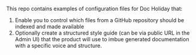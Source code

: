 This repo contains examples of configuration files for Doc Holiday that:
1. Enable you to control which files from a GitHub repository should be indexed and made available
2. Optionally create a structured style guide (can be via public URL in the Admin UI) that the product will use to imbue generated documentation with a specific voice and structure.
